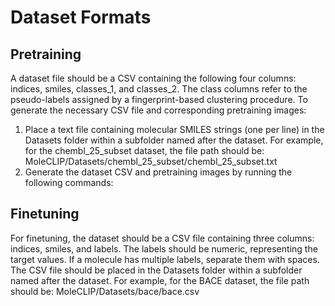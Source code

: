 # Dataset Formats
## Pretraining
A dataset file should be a CSV containing the following four columns: indices, smiles, classes_1, and classes_2. The class columns refer to the pseudo-labels assigned by a fingerprint-based clustering procedure.
To generate the necessary CSV file and corresponding pretraining images:
1. Place a text file containing molecular SMILES strings (one per line) in the Datasets folder within a subfolder named after the dataset. For example, for the chembl_25_subset dataset, the file path should be: MoleCLIP/Datasets/chembl_25_subset/chembl_25_subset.txt
2. Generate the dataset CSV and pretraining images by running the following commands:

## Finetuning
For finetuning, the dataset should be a CSV file containing three columns: indices, smiles, and labels. The labels should be numeric, representing the target values. If a molecule has multiple labels, separate them with spaces. The CSV file should be placed in the Datasets folder within a subfolder named after the dataset. For example, for the BACE dataset, the file path should be: MoleCLIP/Datasets/bace/bace.csv